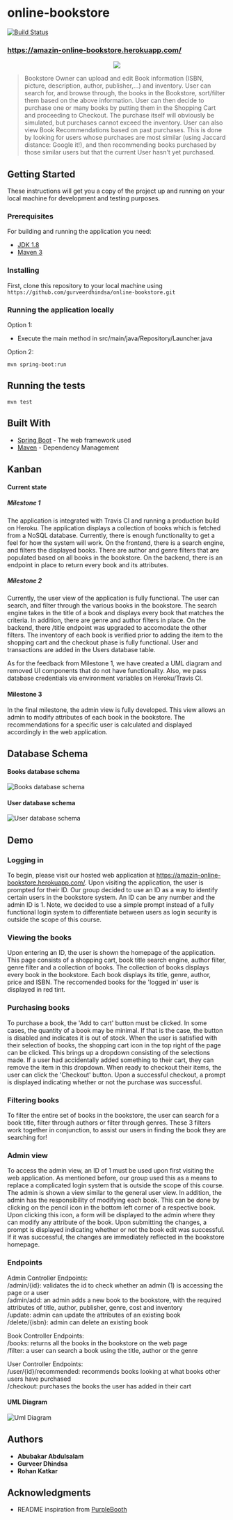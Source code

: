 # online-bookstore
[![Build Status](https://travis-ci.com/gurveerdhindsa/online-bookstore.svg?token=Q7Wj8LGyEKmLYx5gvdog&branch=master)](https://travis-ci.com/gurveerdhindsa/online-bookstore)

### https://amazin-online-bookstore.herokuapp.com/

<p align="center">
  <img src="screenshots/web/milestone-2-web-application.png">
</p>

>Bookstore Owner can upload and edit Book information (ISBN, picture, description, author, publisher,...) and inventory. User can search for, and browse through, the books in the Bookstore, sort/filter them based on the above information. User can then decide to purchase one or many books by putting them in the Shopping Cart and proceeding to Checkout. The purchase itself will obviously be simulated, but purchases cannot exceed the inventory. User can also view Book Recommendations based on past purchases. This is done by looking for users whose purchases are most similar (using Jaccard distance: Google it!), and then recommending books purchased by those similar users but that the current User hasn't yet purchased.

## Getting Started
These instructions will get you a copy of the project up and running on your local machine for development and testing purposes.

### Prerequisites
For building and running the application you need:
- [JDK 1.8](http://www.oracle.com/technetwork/java/javase/downloads/jdk8-downloads-2133151.html)
- [Maven 3](https://maven.apache.org)

### Installing
First, clone this repository to your local machine using `https://github.com/gurveerdhindsa/online-bookstore.git`

### Running the application locally
Option 1:
- Execute the main method in src/main/java/Repository/Launcher.java

Option 2:
```
mvn spring-boot:run
```

## Running the tests
```
mvn test
```

## Built With
* [Spring Boot](https://spring.io/projects/spring-boot) - The web framework used
* [Maven](https://maven.apache.org/) - Dependency Management

## Kanban
#### Current state
##### Milestone 1
The application is integrated with Travis CI and running a production build on Heroku. The application displays a collection of books which is fetched from a NoSQL database. Currently, there is enough functionality to get a feel for how the system will work. On the frontend, there is a search engine, and filters the displayed books. There are author and genre filters that are populated based on all books in the bookstore. On the backend, there is an endpoint in place to return every book and its attributes.
##### Milestone 2
Currently, the user view of the application is fully functional. The user can search, and filter through the various books in the bookstore. The search engine takes in the title of a book and displays every book that matches the criteria. In addition, there are genre and author filters in place. On the backend, there /title endpoint was upgraded to accomodate the other filters. The inventory of each book is verified prior to adding the item to the shopping cart and the checkout phase is fully functional. User and transactions are added in the Users database table.

As for the feedback from Milestone 1, we have created a UML diagram and removed UI components that do not have functionality. Also, we pass database credentials via environment variables on Heroku/Travis CI.

#### Milestone 3
In the final milestone, the admin view is fully developed. This view allows an admin to modify attributes of each book in the bookstore. The recommendations for a specific user is calculated and displayed accordingly in the web application.

## Database Schema
#### Books database schema
![Books database schema](screenshots/database/DB_schema.PNG)

#### User database schema
![User database schema](screenshots/database/user_tableSchema.PNG)

## Demo
### Logging in
To begin, please visit our hosted web application at https://amazin-online-bookstore.herokuapp.com/. Upon visiting the application, the user is prompted for their ID. Our group decided to use an ID as a way to identify certain users in the bookstore system. An ID can be any number and the admin ID is 1. Note, we decided to use a simple prompt instead of a fully functional login system to differentiate between users as login security is outside the scope of this course.

### Viewing the books
Upon entering an ID, the user is shown the homepage of the application. This page consists of a shopping cart, book title search engine, author filter, genre filter and a collection of books. The collection of books displays every book in the bookstore. Each book displays its title, genre, author, price and ISBN. The reccomended books for the 'logged in' user is displayed in red tint.

### Purchasing books
To purchase a book, the 'Add to cart' button must be clicked. In some cases, the quantity of a book may be minimal. If that is the case, the button is disabled and indicates it is out of stock. When the user is satisfied with their selection of books, the shopping cart icon in the top right of the page can be clicked. This brings up a dropdown consisting of the selections made. If a user had accidentally added something to their cart, they can remove the item in this dropdown. When ready to checkout their items, the user can click the 'Checkout' button. Upon a successful checkout, a prompt is displayed indicating whether or not the purchase was successful.

### Filtering books
To filter the entire set of books in the bookstore, the user can search for a book title, filter through authors or filter through genres. These 3 filters work together in conjunction, to assist our users in finding the book they are searching for!

### Admin view
To access the admin view, an ID of 1 must be used upon first visiting the web application. As mentioned before, our group used this as a means to replace a complicated login system that is outside the scope of this course. The admin is shown a view similar to the general user view. In addition, the admin has the responsibility of modifying each book. This can be done by clicking on the pencil icon in the bottom left corner of a respective book. Upon clicking this icon, a form will be displayed to the admin where they can modify any attribute of the book. Upon submitting the changes, a prompt is displayed indicating whether or not the book edit was successful. If it was successful, the changes are immediately reflected in the bookstore homepage. 

### Endpoints
Admin Controller Endpoints:</br>
/admin/{id}: validates the id to check whether an admin (1) is accessing the page or a user </br>
/admin/add: an admin adds a new book to the bookstore, with the required attributes of title, author, publisher, genre, cost and inventory </br>
/update: admin can update the attributes of an existing book </br>
/delete/{isbn}: admin can delete an existing book </br>

Book Controller Endpoints:</br>
/books: returns all the books in the bookstore on the web page
</br>
/filter: a user can search a book using the title, author or the genre </br>

User Controller Endpoints:</br>
/user/{id}/recommended: recommends books looking at what books other users have purchased
</br>
/checkout: purchases the books the user has added in their cart </br>

#### UML Diagram 
![Uml Diagram](screenshots/database/UML.jpg)

## Authors
* **Abubakar Abdulsalam**
* **Gurveer Dhindsa**
* **Rohan Katkar**

## Acknowledgments
* README inspiration from [PurpleBooth](https://gist.github.com/PurpleBooth/109311bb0361f32d87a2)
